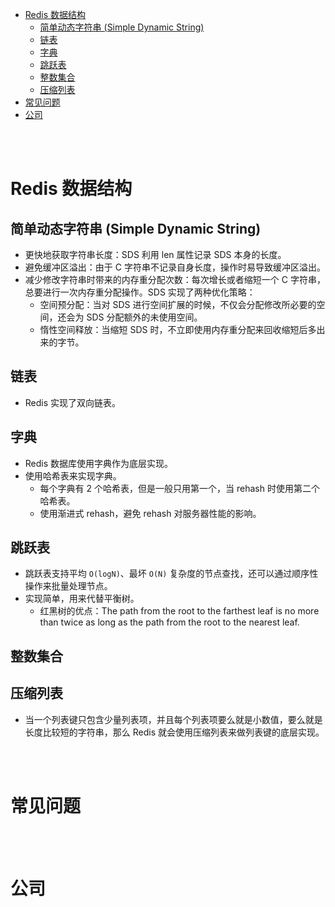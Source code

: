 - [Redis 数据结构](#redis-数据结构)
  - [简单动态字符串 (Simple Dynamic String)](#简单动态字符串-simple-dynamic-string)
  - [链表](#链表)
  - [字典](#字典)
  - [跳跃表](#跳跃表)
  - [整数集合](#整数集合)
  - [压缩列表](#压缩列表)
- [常见问题](#常见问题)
- [公司](#公司)


</br></br>


# Redis 数据结构
## 简单动态字符串 (Simple Dynamic String)
- 更快地获取字符串长度：SDS 利用 len 属性记录 SDS 本身的长度。
- 避免缓冲区溢出：由于 C 字符串不记录自身长度，操作时易导致缓冲区溢出。
- 减少修改字符串时带来的内存重分配次数：每次增长或者缩短一个 C 字符串，总要进行一次内存重分配操作。SDS 实现了两种优化策略：
  - 空间预分配：当对 SDS 进行空间扩展的时候，不仅会分配修改所必要的空间，还会为 SDS 分配额外的未使用空间。
  - 惰性空间释放：当缩短 SDS 时，不立即使用内存重分配来回收缩短后多出来的字节。

## 链表
- Redis 实现了双向链表。

## 字典
- Redis 数据库使用字典作为底层实现。
- 使用哈希表来实现字典。
  - 每个字典有 2 个哈希表，但是一般只用第一个，当 rehash 时使用第二个哈希表。
  - 使用渐进式 rehash，避免 rehash 对服务器性能的影响。

## 跳跃表
- 跳跃表支持平均 `O(logN)`、最坏 `O(N)` 复杂度的节点查找，还可以通过顺序性操作来批量处理节点。
- 实现简单，用来代替平衡树。
  - 红黑树的优点：The path from the root to the farthest leaf is no more than twice as long as the path from the root to the nearest leaf.

## 整数集合

## 压缩列表
- 当一个列表键只包含少量列表项，并且每个列表项要么就是小数值，要么就是长度比较短的字符串，那么 Redis 就会使用压缩列表来做列表键的底层实现。

</br></br>


# 常见问题


</br></br>


# 公司